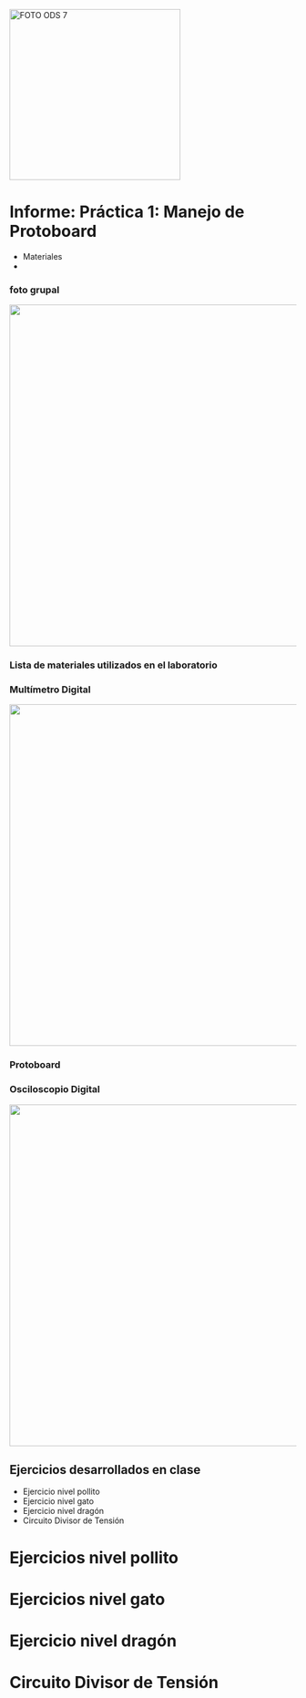 <p align="left">
  <img src="https://encrypted-tbn0.gstatic.com/images?q=tbn:ANd9GcTEI20tmIrrk8sp9_ZQvo1LTBoY2j2L-kia2eLk-UBd8_e6mGZAo09hhWC-mLhtxw-Olg&usqp=CAU" alt="FOTO ODS 7" width="300px" />
</p>


# Informe: Práctica 1: Manejo de Protoboard
                
*  Materiales
*  
### foto grupal
<p align="left">
  <img src="https://i.postimg.cc/C1n1CCLr/fto-grupal.jpg)](https://postimg.cc/Vr1mmCtX)"FOTO ODS 7" width="600px" />
</p>

### Lista de materiales utilizados en el laboratorio
### Multímetro Digital
<p align="left">
  <img src="https://i.postimg.cc/SxcpJ702/Imagen-de-Whats-App-2024-01-22-a-las-17-01-17-ee55bc.jpg)](https://postimg.cc/hX4YYmtc)" width="600px" />
</p>

### Protoboard


### Osciloscopio Digital 
<p align="left">
  <img src="https://i.postimg.cc/Bb1qDJpr/osciloscopio-digital.jpg)](https://postimg.cc/BP49f9dp)"FOTO ODS 7" width="600px" />
</p>


## Ejercicios desarrollados en clase

*  Ejercicio nivel pollito
*  Ejercicio nivel gato
*  Ejercicio nivel dragón
*  Circuito Divisor de Tensión





# Ejercicios nivel pollito





# Ejercicios nivel gato




# Ejercicio nivel dragón



#  Circuito Divisor de Tensión
